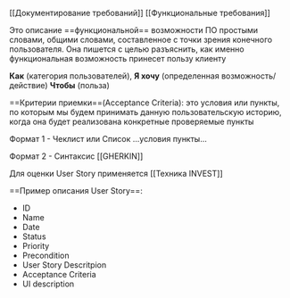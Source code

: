
[[Документирование требований]]
[[Функциональные требования]]

Это описание ==функциональной== возможности ПО простыми словами, общими словами, составленное с точки зрения конечного пользователя. Она пишется с целью разъяснить, как именно функциональная возможность принесет пользу клиенту

**Как** (категория пользователей),
**Я хочу** (определенная возможность/действие)
**Чтобы** (польза)

==Критерии приемки==(Acceptance Criteria):
это условия или пункты, по которым мы будем принимать данную пользовательскую историю, когда она будет реализована
конкретные проверяемые пункты

Формат 1 - Чеклист или Список
...условия
пункты...

Формат 2 - Синтаксис [[GHERKIN]]

Для оценки User Story применяется [[Техника INVEST]]

==Пример описания User Story==:
- ID
- Name
- Date
- Status
- Priority
- Precondition
- User Story Descritpion
- Acceptance Criteria
- UI description